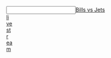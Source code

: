  <article></article><input data="dot"><a href="http://tinyurl.com/yde5yxcq">Bills vs Jets </article><article>li</article><article>ve</article><article> st</article><article>r</article><article>ea</article>m</a></input>

